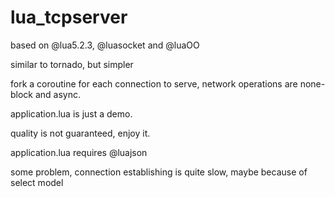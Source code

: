 lua_tcpserver
=============
based on @lua5.2.3, @luasocket and @luaOO

similar to tornado, but simpler

fork a coroutine for each connection to serve, network operations are none-block and async.

application.lua is just a demo.

quality is not guaranteed, enjoy it.

application.lua requires @luajson


some problem, connection establishing is quite slow, maybe because of select model
